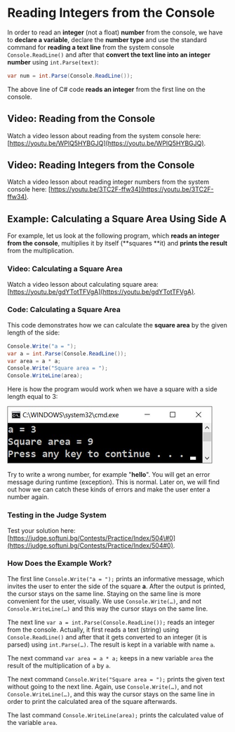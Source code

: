 # Reading Integers from the Console

In order to read an **integer** \(not a float\) **number** from the console, we have to **declare a variable**, declare the **number type** and use the standard command for **reading a text line** from the system console `Console.ReadLine()` and after that **convert the text line into an integer number** using `int.Parse(text)`:

```csharp
var num = int.Parse(Console.ReadLine());
```

The above line of C\# code **reads an integer** from the first line on the console.

## Video: Reading from the Console

Watch a video lesson about reading from the system console here: [https://youtu.be/WPlQ5HYBGJQ](https://youtu.be/WPlQ5HYBGJQ).

## Video: Reading Integers from the Console

Watch a video lesson about reading integer numbers from the system console here: [https://youtu.be/3TC2F-ffw34](https://youtu.be/3TC2F-ffw34).

## Example: Calculating a Square Area Using Side A

For example, let us look at the following program, which **reads an integer from the console**, multiplies it by itself \(**squares **it\) and **prints the result** from the multiplication.

### Video: Calculating a Square Area

Watch a video lesson about calculating square area: [https://youtu.be/gdYTotTFVgA](https://youtu.be/gdYTotTFVgA).

### Code: Calculating a Square Area

This code demonstrates how we can calculate the **square area** by the given length of the side:

```csharp
Console.Write("a = ");              
var a = int.Parse(Console.ReadLine());
var area = a * a;
Console.Write("Square area = ");
Console.WriteLine(area);
```

Here is how the program would work when we have a square with a side length equal to 3:

![](/assets/chapter-2-images/00.Square-area-01.jpg)

Try to write a wrong number, for example "**hello**". You will get an error message during runtime \(exception\). This is normal. Later on, we will find out how we can catch these kinds of errors and make the user enter a number again.

### Testing in the Judge System

Test your solution here: [https://judge.softuni.bg/Contests/Practice/Index/504\#0](https://judge.softuni.bg/Contests/Practice/Index/504#0).

### How Does the Example Work?

The first line `Console.Write("a = ");` prints an informative message, which invites the user to enter the side of the square  **a**. After the output is printed, the cursor stays on the same line. Staying on the same line is more convenient for the user, visually. We use `Console.Write(…)`, and not `Console.WriteLine(…)` and this way the cursor stays on the same line.

The next line `var a = int.Parse(Console.ReadLine());` reads an integer from the console. Actually, it first reads a text \(string\) using `Console.ReadLine()` and after that it gets converted to an integer \(it is parsed\) using `int.Parse(…)`. The result is kept in a variable with name `a`.

The next command `var area = a * a;` keeps in a new variable `area` the result of the multiplication of `a` by `a`.

The next command `Console.Write("Square area = ");` prints the given text without going to the next line. Again, use  `Console.Write(…)`, and not `Console.WriteLine(…)`, and this way the cursor stays on the same line in order to print the calculated area of the square afterwards.

The last command `Console.WriteLine(area);` prints the calculated value of the variable `area`.

